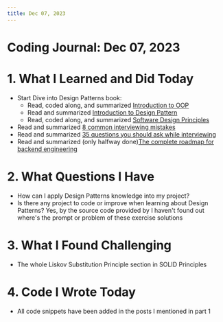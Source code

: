 ```yaml
---
title: Dec 07, 2023
---
```


# Coding Journal: Dec 07, 2023

# 1. What I Learned and Did Today
- Start Dive into Design Patterns book:
    * Read, coded along, and summarized [Introduction to OOP](https://quinnle.io/docs/learning-journal/dive-into-design-patterns/post_01)
    * Read and summarized [Introduction to Design Pattern](https://quinnle.io/docs/learning-journal/dive-into-design-patterns/post_02)
    * Read, coded along, and summarized [Software Design Principles](https://quinnle.io/docs/learning-journal/dive-into-design-patterns/post_02) 
- Read and summarized [8 common interviewing mistakes](https://quinnle.io/docs/tech-blogs/notes/post_16)
- Read and summarized [35 questions you should ask while interviewing](https://quinnle.io/docs/tech-blogs/notes/post_17)
- Read and summarized (only halfway done)[The complete roadmap for backend engineering](https://quinnle.io/docs/tech-blogs/notes/post_18)
# 2. What Questions I Have
- How can I apply Design Patterns knowledge into my project? 
- Is there any project to code or improve when learning about Design Patterns? Yes, by the source code provided by I haven't found out where's the prompt or problem of these exercise solutions

# 3. What I Found Challenging
- The whole Liskov Substitution Principle section in SOLID Principles

# 4. Code I Wrote Today
- All code snippets have been added in the posts I mentioned in part 1